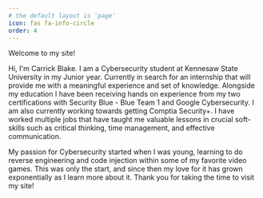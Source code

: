 ```yaml
---
# the default layout is 'page'
icon: fas fa-info-circle
order: 4
---
```



Welcome to my site!

Hi, I'm Carrick Blake.
I am a Cybersecurity student at Kennesaw State University in my Junior year. Currently in search for an internship that will provide me with a meaningful experience and set of knowledge. Alongside my education I have been receiving hands on experience from my two certifications with Security Blue - Blue Team 1 and Google Cybersecurity. I am also currently working towards getting Comptia Security+. I have worked multiple jobs that have taught me valuable lessons in crucial soft-skills such as critical thinking, time management, and effective communication. 

My passion for Cybersecurity started when I was young, learning to do reverse engineering and code injection within some of my favorite video games. This was only the start, and since then my love for it has grown exponentially as I learn more about it. Thank you for taking the time to visit my site!

